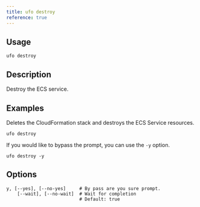 ```yaml
---
title: ufo destroy
reference: true
---
```


## Usage

    ufo destroy

## Description

Destroy the ECS service.

## Examples

Deletes the CloudFormation stack and destroys the ECS Service resources.

    ufo destroy

If you would like to bypass the prompt, you can use the `-y` option.

    ufo destroy -y


## Options

```
y, [--yes], [--no-yes]     # By pass are you sure prompt.
    [--wait], [--no-wait]  # Wait for completion
                           # Default: true
```

